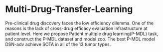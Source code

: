 # Multi-Drug-Transfer-Learning
Pre-clinical drug discovery faces the low efficiency dilemma. One of the reasons is the lack of cross-drug efficacy evaluation infrastructure at patient level. Here we propose Patient multiple drug learning(P-MDL) task, and construct the P-MDL dataset and model zoo. The best P-MDL model DSN-adv achieve SOTA in all of the 13 tumor types. 
